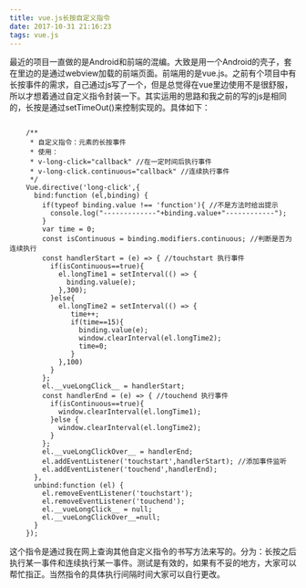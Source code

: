 ```yaml
---
title: vue.js长按自定义指令
date: 2017-10-31 21:16:23
tags: vue.js
---
```

最近的项目一直做的是Android和前端的混编。大致是用一个Android的壳子，套在里边的是通过webview加载的前端页面。前端用的是vue.js。之前有个项目中有长按事件的需求，自己通过js写了一个，但是总觉得在vue里边使用不是很舒服，所以才想着通过自定义指令封装一下。其实运用的思路和我之前的写的js是相同的，长按是通过setTimeOut()来控制实现的。具体如下：
<pre><code>
	/**
	 * 自定义指令：元素的长按事件
	 * 使用：
	 * v-long-click="callback" //在一定时间后执行事件
	 * v-long-click.continuous="callback" //连续执行事件
	 */
	Vue.directive('long-click',{
	  bind:function (el,binding) {
	    if(typeof binding.value !== 'function'){ //不是方法时给出提示
	      console.log("-------------"+binding.value+"------------");
	    }
	    var time = 0;
	    const isContinuous = binding.modifiers.continuous; //判断是否为连续执行
	    const handlerStart = (e) => { //touchstart 执行事件
	      if(isContinuous==true){
	        el.longTime1 = setInterval(() => {
	          binding.value(e);
	        },300);
	      }else{
	        el.longTime2 = setInterval(() => {
	           time++;
	           if(time==15){
	             binding.value(e);
	             window.clearInterval(el.longTime2);
	             time=0;
	           }
	        },100)
	      }
	    };
	    el.__vueLongClick__ = handlerStart;
	    const handlerEnd = (e) => { //touchend 执行事件
	      if(isContinuous==true){
	        window.clearInterval(el.longTime1);
	      }else {
	        window.clearInterval(el.longTime2);
	      }
	    };
	    el.__vueLongClickOver__ = handlerEnd;
	    el.addEventListener('touchstart',handlerStart); //添加事件监听
	    el.addEventListener('touchend',handlerEnd);
	  },
	  unbind:function (el) {
	    el.removeEventListener('touchstart');
	    el.removeEventListener('touchend');
	    el.__vueLongClick__ = null;
	    el.__vueLongClickOver__=null;
	  }
	});
</code></pre>
这个指令是通过我在网上查询其他自定义指令的书写方法来写的。分为：长按之后执行某一事件和连续执行某一事件。测试是有效的，如果有不妥的地方，大家可以帮忙指正。当然指令的具体执行间隔时间大家可以自行更改。